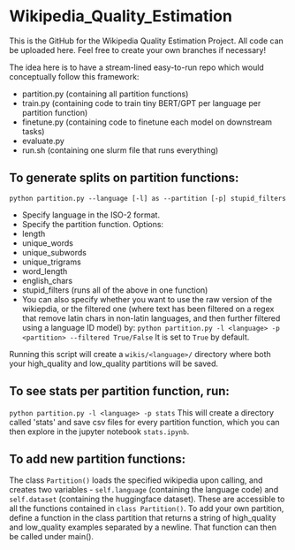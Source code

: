 # Wikipedia_Quality_Estimation
This is the GitHub for the Wikipedia Quality Estimation Project. All code can be uploaded here. Feel free to create your own branches if necessary!

The idea here is to have a stream-lined easy-to-run repo which would conceptually follow this framework:
- partition.py (containing all partition functions)
- train.py (containing code to train tiny BERT/GPT per language per partition function)
- finetune.py (containing code to finetune each model on downstream tasks)
- evaluate.py
- run.sh (containing one slurm file that runs everything)

## To generate splits on partition functions:
`python partition.py --language [-l] as --partition [-p] stupid_filters` 
- Specify language in the ISO-2 format.
- Specify the partition function. Options:
-   length
-   unique_words
-   unique_subwords
-   unique_trigrams
-   word_length
-   english_chars
-   stupid_filters (runs all of the above in one function)
- You can also specify whether you want to use the raw version of the wikiepdia, or the filtered one (where text has been filtered on a regex that remove latin chars in non-latin languages, and then further filtered using a language ID model) by:
`python partition.py -l <language> -p <partition> --filtered True/False`
It is set to `True` by default.

Running this script will create a `wikis/<language>/` directory where both your high_quality and low_quality partitions will be saved.

## To see stats per partition function, run:
`python partition.py -l <language> -p stats`
This will create a directory called 'stats' and save csv files for every partition function, which you can then explore in the jupyter notebook `stats.ipynb`.

## To add new partition functions:
The class `Partition()` loads the specified wikipedia upon calling, and creates two variables - `self.language` (containing the language code) and `self.dataset` (containing the huggingface dataset). These are accessible to all the functions contained in `class Partition()`. To add your own partition, define a function in the class partition that returns a string of high_quality and low_quality examples separated by a newline. That function can then be called under main(). 

